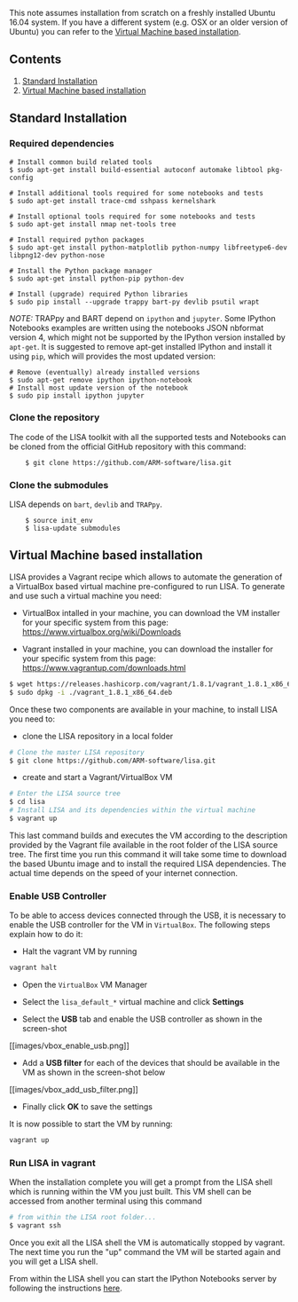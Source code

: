 This note assumes installation from scratch on a freshly installed
Ubuntu 16.04 system. If you have a different system (e.g. OSX or an
older version of Ubuntu) you can refer to the [Virtual
Machine based installation](https://github.com/ARM-software/lisa/wiki/Installation#virtual-machine-based-installation).

## Contents

1. [Standard Installation](https://github.com/ARM-software/lisa/wiki/Installation#standard-installation)
2. [Virtual Machine based installation](https://github.com/ARM-software/lisa/wiki/Installation#virtual-machine-based-installation)

## Standard Installation

### Required dependencies

	# Install common build related tools
	$ sudo apt-get install build-essential autoconf automake libtool pkg-config

	# Install additional tools required for some notebooks and tests
	$ sudo apt-get install trace-cmd sshpass kernelshark

	# Install optional tools required for some notebooks and tests
	$ sudo apt-get install nmap net-tools tree

	# Install required python packages
	$ sudo apt-get install python-matplotlib python-numpy libfreetype6-dev libpng12-dev python-nose

	# Install the Python package manager
	$ sudo apt-get install python-pip python-dev

	# Install (upgrade) required Python libraries
	$ sudo pip install --upgrade trappy bart-py devlib psutil wrapt

*NOTE:* TRAPpy and BART depend on `ipython` and `jupyter`. Some IPython
Notebooks examples are written using the notebooks JSON nbformat version 4,
which might not be supported by the IPython version installed by `apt-get`.
It is suggested to remove apt-get installed IPython and install it
using `pip`, which will provides the most updated version:

	# Remove (eventually) already installed versions
	$ sudo apt-get remove ipython ipython-notebook
	# Install most update version of the notebook
	$ sudo pip install ipython jupyter

### Clone the repository

The code of the LISA toolkit with all the supported tests and Notebooks can be
cloned from the official GitHub repository with this command:

        $ git clone https://github.com/ARM-software/lisa.git

### Clone the submodules

LISA depends on `bart`, `devlib` and `TRAPpy`.

        $ source init_env
        $ lisa-update submodules

## Virtual Machine based installation

LISA provides a Vagrant recipe which allows to automate the generation of a
VirtualBox based virtual machine pre-configured to run LISA. To generate
and use such a virtual machine you need:

- VirtualBox intalled in your machine, you can download the VM installer for
  your specific system from this page: https://www.virtualbox.org/wiki/Downloads

- Vagrant installed in your machine, you can download the installer for your
  specific system from this page: https://www.vagrantup.com/downloads.html
```bash
$ wget https://releases.hashicorp.com/vagrant/1.8.1/vagrant_1.8.1_x86_64.deb
$ sudo dpkg -i ./vagrant_1.8.1_x86_64.deb
```
Once these two components are available in your machine, to install LISA you
need to:

- clone the LISA repository in a local folder
```bash
# Clone the master LISA repository
$ git clone https://github.com/ARM-software/lisa.git
```
- create and start a Vagrant/VirtualBox VM
```bash
# Enter the LISA source tree
$ cd lisa
# Install LISA and its dependencies within the virtual machine
$ vagrant up
```	
This last command builds and executes the VM according to the description
provided by the Vagrant file available in the root folder of the LISA
source tree. The first time you run this command it will take some time
to download the based Ubuntu image and to install the required LISA
dependencies. The actual time depends on the speed of your internet
connection.

### Enable USB Controller

To be able to access devices connected through the USB, it is necessary to
enable the USB controller for the VM in `VirtualBox`. The following steps
explain how to do it:

- Halt the vagrant VM by running

```bash
vagrant halt
```

- Open the `VirtualBox` VM Manager

- Select the `lisa_default_*` virtual machine and click **Settings**

- Select the **USB** tab and enable the USB controller as shown in the screen-shot

[[images/vbox_enable_usb.png]]

- Add a **USB filter** for each of the devices that should be available in the VM as
shown in the screen-shot below

[[images/vbox_add_usb_filter.png]]

- Finally click **OK** to save the settings

It is now possible to start the VM by running:

```bash
vagrant up
```

### Run LISA in vagrant

When the installation complete you will get a prompt from the LISA shell
which is running within the VM you just built. This VM shell can be
accessed from another terminal using this command
```bash
# from within the LISA root folder...
$ vagrant ssh
```
Once you exit all the LISA shell the VM is automatically stopped by vagrant.
The next time you run the "up" command the VM will be started again and you
will get a LISA shell.

From within the LISA shell you can start the IPython Notebooks server
by following the instructions [here](https://github.com/ARM-software/lisa/wiki/Quickstart-Tutorial).